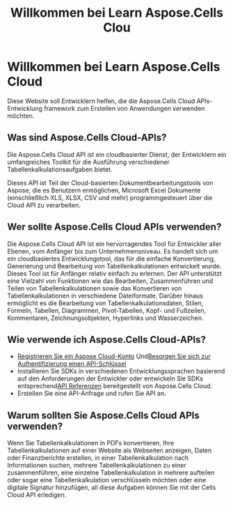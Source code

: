 ﻿---
title: Willkommen bei Learn Aspose.Cells Clou
type: docs
url: /de/learn-aspose-cells-cloud
description: Willkommen bei Aspose.Cells Cloud
weight: 10
---
# Willkommen bei Learn Aspose.Cells Cloud

Diese Website soll Entwicklern helfen, die die Aspose.Cells Cloud APIs-Entwicklung framework zum Erstellen von Anwendungen verwenden möchten.

## Was sind Aspose.Cells Cloud-APIs?

 Die Aspose.Cells Cloud API ist ein cloudbasierter Dienst, der Entwicklern ein umfangreiches Toolkit für die Ausführung verschiedener Tabellenkalkulationsaufgaben bietet.

Dieses API ist Teil der Cloud-basierten Dokumentbearbeitungstools von Aspose, die es Benutzern ermöglichen, Microsoft Excel Dokumente (einschließlich XLS, XLSX, CSV und mehr) programmgesteuert über die Cloud API zu verarbeiten.

## Wer sollte Aspose.Cells Cloud APIs verwenden?

Die Aspose.Cells Cloud API ist ein hervorragendes Tool für Entwickler aller Ebenen, vom Anfänger bis zum Unternehmensniveau. Es handelt sich um ein cloudbasiertes Entwicklungstool, das für die einfache Konvertierung, Generierung und Bearbeitung von Tabellenkalkulationen entwickelt wurde. Dieses Tool ist für Anfänger relativ einfach zu erlernen. Der API unterstützt eine Vielzahl von Funktionen wie das Bearbeiten, Zusammenführen und Teilen von Tabellenkalkulationen sowie das Konvertieren von Tabellenkalkulationen in verschiedene Dateiformate. Darüber hinaus ermöglicht es die Bearbeitung von Tabellenkalkulationsdaten, Stilen, Formeln, Tabellen, Diagrammen, Pivot-Tabellen, Kopf- und Fußzeilen, Kommentaren, Zeichnungsobjekten, Hyperlinks und Wasserzeichen.


## Wie verwende ich Aspose.Cells Cloud-APIs?

- [Registrieren Sie ein Aspose Cloud-Konto](https://id.containerize.com/signup) Und[Besorgen Sie sich zur Authentifizierung einen API-Schlüssel](https://dashboard.aspose.cloud/applications)
- Installieren Sie SDKs in verschiedenen Entwicklungssprachen basierend auf den Anforderungen der Entwickler oder entwickeln Sie SDKs entsprechend[API Referenzen](https://reference.aspose.cloud/cells/) bereitgestellt von Aspose.Cells Cloud.
- Erstellen Sie eine API-Anfrage und rufen Sie API an.


## Warum sollten Sie Aspose.Cells Cloud APIs verwenden?

Wenn Sie Tabellenkalkulationen in PDFs konvertieren, Ihre Tabellenkalkulationen auf einer Website als Webseiten anzeigen, Daten oder Finanzberichte erstellen, in einer Tabellenkalkulation nach Informationen suchen, mehrere Tabellenkalkulationen zu einer zusammenführen, eine einzelne Tabellenkalkulation in mehrere aufteilen oder sogar eine Tabellenkalkulation verschlüsseln möchten oder eine digitale Signatur hinzufügen, all diese Aufgaben können Sie mit der Cells Cloud API erledigen.


